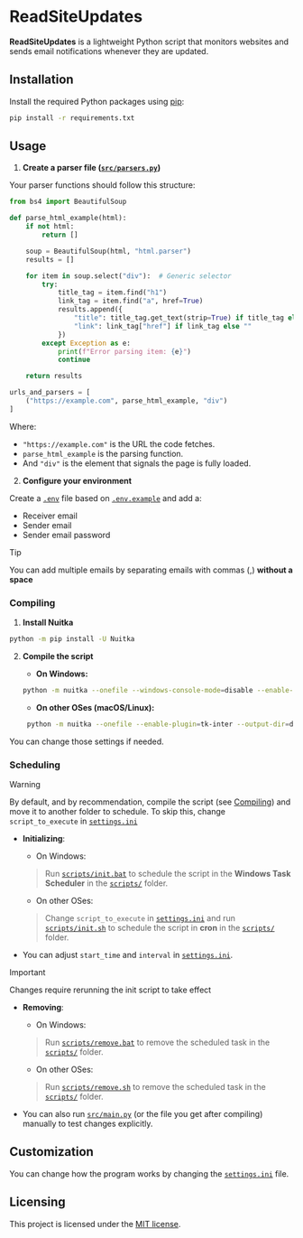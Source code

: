 # ReadSiteUpdates

**ReadSiteUpdates** is a lightweight Python script that monitors websites and sends email notifications whenever they are updated.

## Installation

Install the required Python packages using [pip](https://pypi.org/project/pip/):

```bash
pip install -r requirements.txt
```

## Usage

1. **Create a parser file ([`src/parsers.py`](src/parsers.py))**

Your parser functions should follow this structure:

```python
from bs4 import BeautifulSoup

def parse_html_example(html):
    if not html:
        return []

    soup = BeautifulSoup(html, "html.parser")
    results = []

    for item in soup.select("div"):  # Generic selector
        try:
            title_tag = item.find("h1")
            link_tag = item.find("a", href=True)
            results.append({
                "title": title_tag.get_text(strip=True) if title_tag else "",
                "link": link_tag["href"] if link_tag else ""
            })
        except Exception as e:
            print(f"Error parsing item: {e}")
            continue

    return results

urls_and_parsers = [
    ("https://example.com", parse_html_example, "div")
]
```

Where:

- `"https://example.com"` is the URL the code fetches.
- `parse_html_example` is the parsing function.
- And `"div"` is the element that signals the page is fully loaded.

2. **Configure your environment**

Create a [`.env`](.env) file based on [`.env.example`](.env.example) and add a:

- Receiver email
- Sender email
- Sender email password

> [!TIP]  
> You can add multiple emails by separating emails with commas (,) **without a space**

### Compiling

1. **Install Nuitka**

```bash
python -m pip install -U Nuitka
```

2. **Compile the script**

    - **On Windows:**

    ```bash
    python -m nuitka --onefile --windows-console-mode=disable --enable-plugin=tk-inter --output-dir=dist ./src/main.py
    ```

    - **On other OSes (macOS/Linux):**

   ```bash
    python -m nuitka --onefile --enable-plugin=tk-inter --output-dir=dist ./src/main.py
    ```

You can change those settings if needed.

### Scheduling

> [!WARNING]  
> By default, and by recommendation, compile the script (see [Compiling](#compiling)) and move it to another folder to schedule. To skip this, change `script_to_execute` in [`settings.ini`](settings.ini)

- **Initializing**:
    - On Windows:

    > Run [`scripts/init.bat`](scripts/init.bat) to schedule the script in the **Windows Task Scheduler** in the [`scripts/`](scripts/) folder.

    - On other OSes:

    > Change `script_to_execute` in [`settings.ini`](settings.ini) and run [`scripts/init.sh`](scripts/init.sh) to schedule the script in **cron** in the [`scripts/`](scripts/) folder.
- You can adjust `start_time` and `interval` in [`settings.ini`](settings.ini).
> [!IMPORTANT]  
> Changes require rerunning the init script to take effect

- **Removing**:
    - On Windows:

    > Run [`scripts/remove.bat`](scripts/remove.bat) to remove the scheduled task in the [`scripts/`](scripts/) folder.

    - On other OSes:

    > Run [`scripts/remove.sh`](scripts/remove.sh) to remove the scheduled task in the [`scripts/`](scripts/) folder.
- You can also run [`src/main.py`](src/main.py) (or the file you get after compiling) manually to test changes explicitly.

## Customization

You can change how the program works by changing the [`settings.ini`](settings.ini) file.

## Licensing

This project is licensed under the [MIT license](LICENSE).
